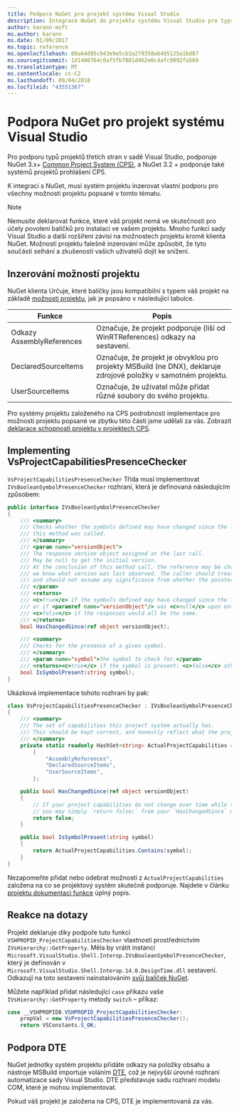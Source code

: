 ```yaml
---
title: Podpora NuGet pro projekt systému Visual Studio
description: Integrace NuGet do projektu systému Visual Studio pro typy projektů třetích stran.
author: karann-msft
ms.author: karann
ms.date: 01/09/2017
ms.topic: reference
ms.openlocfilehash: 00a64d95c943e9e5cb3a279358a6495125a1bd87
ms.sourcegitcommit: 1d1406764c6af5fb7801d462e0c4afc9092fa569
ms.translationtype: MT
ms.contentlocale: cs-CZ
ms.lasthandoff: 09/04/2018
ms.locfileid: "43551367"
---
```

# <a name="nuget-support-for-the-visual-studio-project-system"></a>Podpora NuGet pro projekt systému Visual Studio

Pro podporu typů projektů třetích stran v sadě Visual Studio, podporuje NuGet 3.x+ [Common Project System (CPS)](https://github.com/Microsoft/VSProjectSystem/blob/master/doc/overview/intro.md), a NuGet 3.2 + podporuje také systémů projektů prohlášení CPS.

K integraci s NuGet, musí systém projektu inzerovat vlastní podporu pro všechny možnosti projektu popsané v tomto tématu.

> [!Note]
> Nemusíte deklarovat funkce, které váš projekt nemá ve skutečnosti pro účely povolení balíčků pro instalaci ve vašem projektu. Mnoho funkcí sady Visual Studio a další rozšíření závisí na možnostech projektu kromě klienta NuGet. Možnosti projektu falešně inzerování může způsobit, že tyto součásti selhání a zkušenosti vašich uživatelů dojít ke snížení.

## <a name="advertise-project-capabilities"></a>Inzerování možností projektu

NuGet klienta Určuje, které balíčky jsou kompatibilní s typem váš projekt na základě [možnosti projektu](https://github.com/Microsoft/VSProjectSystem/blob/master/doc/overview/about_project_capabilities.md), jak je popsáno v následující tabulce.

| Funkce | Popis |
| --- | --- |
| Odkazy AssemblyReferences | Označuje, že projekt podporuje (liší od WinRTReferences) odkazy na sestavení. |
| DeclaredSourceItems | Označuje, že projekt je obvyklou pro projekty MSBuild (ne DNX), deklaruje zdrojové položky v samotném projektu. |
| UserSourceItems|Označuje, že uživatel může přidat různé soubory do svého projektu. |

Pro systémy projektu založeného na CPS podrobnosti implementace pro možnosti projektu popsané ve zbytku této části jsme udělali za vás. Zobrazit [deklarace schopnosti projektu v projektech CPS](https://github.com/Microsoft/VSProjectSystem/blob/master/doc/overview/about_project_capabilities.md#how-to-declare-project-capabilities-in-your-project).

## <a name="implementing-vsprojectcapabilitiespresencechecker"></a>Implementing VsProjectCapabilitiesPresenceChecker

`VsProjectCapabilitiesPresenceChecker` Třída musí implementovat `IVsBooleanSymbolPresenceChecker` rozhraní, která je definovaná následujícím způsobem:

```cs
public interface IVsBooleanSymbolPresenceChecker
{
    /// <summary>
    /// Checks whether the symbols defined may have changed since the last time
    /// this method was called.
    /// </summary>
    /// <param name="versionObject">
    /// The response version object assigned at the last call.
    /// May be null to get the initial version.
    /// At the conclusion of this method call, the reference may be changed so that on a subsequent call
    /// we know what version was last observed. The caller should treat this value as an opaque object,
    /// and should not assume any significance from whether the pointer changed or not.
    /// </param>
    /// <returns>
    /// <c>true</c> if the symbols defined may have changed since the last call to this method
    /// or if <paramref name="versionObject"/> was <c>null</c> upon entering this method.
    /// <c>false</c> if the responses would all be the same.
    /// </returns>
    bool HasChangedSince(ref object versionObject);

    /// <summary>
    /// Checks for the presence of a given symbol.
    /// </summary>
    /// <param name="symbol">The symbol to check for.</param>
    /// <returns><c>true</c> if the symbol is present; <c>false</c> otherwise.</returns>
    bool IsSymbolPresent(string symbol);
}
```

Ukázková implementace tohoto rozhraní by pak:

```cs
class VsProjectCapabilitiesPresenceChecker : IVsBooleanSymbolPresenceChecker
{
    /// <summary>
    /// The set of capabilities this project system actually has.
    /// This should be kept current, and honestly reflect what the project can do.
    /// </summary>
    private static readonly HashSet<string> ActualProjectCapabilities = new HashSet<string>(StringComparer.OrdinalIgnoreCase)
        {
            "AssemblyReferences",
            "DeclaredSourceItems",
            "UserSourceItems",
        };

    public bool HasChangedSince(ref object versionObject)
    {
        // If your project capabilities do not change over time while the project is open,
        // you may simply `return false;` from your `HasChangedSince` method.
        return false;
    }

    public bool IsSymbolPresent(string symbol)
    {
        return ActualProjectCapabilities.Contains(symbol);
    }
}
```

Nezapomeňte přidat nebo odebrat možnosti z `ActualProjectCapabilities` založena na co se projektový systém skutečně podporuje. Najdete v článku [projektu dokumentaci funkce](https://github.com/Microsoft/VSProjectSystem/blob/master/doc/overview/project_capabilities.md) úplný popis.

## <a name="responding-to-queries"></a>Reakce na dotazy

Projekt deklaruje díky podpoře tuto funkci `VSHPROPID_ProjectCapabilitiesChecker` vlastnosti prostřednictvím `IVsHierarchy::GetProperty`. Měla by vrátit instanci `Microsoft.VisualStudio.Shell.Interop.IVsBooleanSymbolPresenceChecker`, který je definován v `Microsoft.VisualStudio.Shell.Interop.14.0.DesignTime.dll` sestavení. Odkazují na toto sestavení nainstalováním [svůj balíček NuGet](https://www.nuget.org/packages/Microsoft.VisualStudio.Shell.Interop.14.0.DesignTime).

Můžete například přidat následující `case` příkazu vaše `IVsHierarchy::GetProperty` metody `switch` – příkaz:

```cs
case __VSHPROPID8.VSHPROPID_ProjectCapabilitiesChecker:
    propVal = new VsProjectCapabilitiesPresenceChecker();
    return VSConstants.S_OK;
```

## <a name="dte-support"></a>Podpora DTE

NuGet jednotky systém projektu přidáte odkazy na položky obsahu a nástroje MSBuild importuje voláním [DTE](/dotnet/api/envdte.dte?view=visualstudiosdk-2017), což je nejvyšší úrovně rozhraní automatizace sady Visual Studio. DTE představuje sadu rozhraní modelu COM, které je mohou implementovat.

Pokud váš projekt je založena na CPS, DTE je implementovaná za vás.
